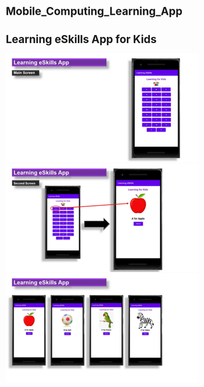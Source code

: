 # Mobile_Computing_Learning_App
# Learning eSkills App for Kids
![Semantic description of image](/Pdf/Slide1.jpg "Image Title")
![Semantic description of image](/Pdf/Slide2.jpg "Image Title")
![Semantic description of image](/Pdf/Slide3.jpg "Image Title")
